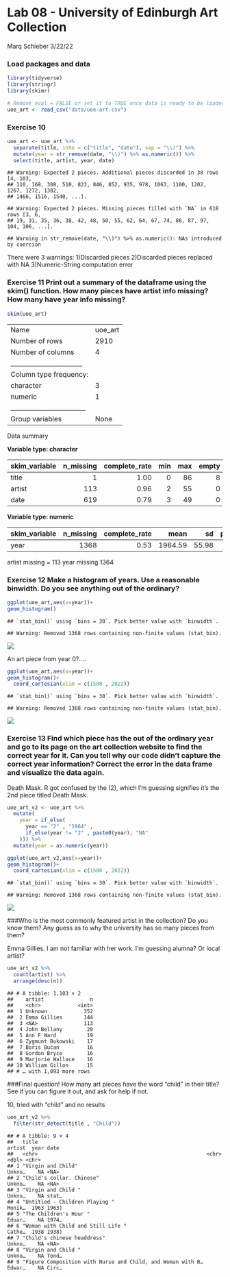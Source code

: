 Lab 08 - University of Edinburgh Art Collection
================
Marq Schieber
3/22/22

### Load packages and data

``` r
library(tidyverse) 
library(stringr)
library(skimr)
```

``` r
# Remove eval = FALSE or set it to TRUE once data is ready to be loaded
uoe_art <- read_csv("data/uoe-art.csv")
```

### Exercise 10

``` r
uoe_art <- uoe_art %>%
  separate(title, into = c("title", "date"), sep = "\\(") %>%
  mutate(year = str_remove(date, "\\)") %>% as.numeric()) %>%
  select(title, artist, year, date)
```

    ## Warning: Expected 2 pieces. Additional pieces discarded in 38 rows [4, 103,
    ## 110, 168, 308, 510, 823, 846, 852, 935, 978, 1063, 1100, 1202, 1267, 1272, 1382,
    ## 1466, 1516, 1540, ...].

    ## Warning: Expected 2 pieces. Missing pieces filled with `NA` in 618 rows [3, 6,
    ## 19, 31, 35, 36, 38, 42, 48, 50, 55, 62, 64, 67, 74, 86, 87, 97, 104, 106, ...].

    ## Warning in str_remove(date, "\\)") %>% as.numeric(): NAs introduced by coercion

There were 3 warnings: 1)Discarded pieces 2)Discarded pieces replaced
with NA 3)Numeric-String computation error

### Exercise 11 Print out a summary of the dataframe using the skim() function. How many pieces have artist info missing? How many have year info missing?

``` r
skim(uoe_art)
```

|                                                  |         |
|:-------------------------------------------------|:--------|
| Name                                             | uoe_art |
| Number of rows                                   | 2910    |
| Number of columns                                | 4       |
| \_\_\_\_\_\_\_\_\_\_\_\_\_\_\_\_\_\_\_\_\_\_\_   |         |
| Column type frequency:                           |         |
| character                                        | 3       |
| numeric                                          | 1       |
| \_\_\_\_\_\_\_\_\_\_\_\_\_\_\_\_\_\_\_\_\_\_\_\_ |         |
| Group variables                                  | None    |

Data summary

**Variable type: character**

| skim_variable | n_missing | complete_rate | min | max | empty | n_unique | whitespace |
|:--------------|----------:|--------------:|----:|----:|------:|---------:|-----------:|
| title         |         1 |          1.00 |   0 |  86 |     8 |     1342 |          0 |
| artist        |       113 |          0.96 |   2 |  55 |     0 |     1102 |          0 |
| date          |       619 |          0.79 |   3 |  49 |     0 |      375 |          0 |

**Variable type: numeric**

| skim_variable | n_missing | complete_rate |    mean |    sd |  p0 |  p25 |  p50 |  p75 | p100 | hist  |
|:--------------|----------:|--------------:|--------:|------:|----:|-----:|-----:|-----:|-----:|:------|
| year          |      1368 |          0.53 | 1964.59 | 55.98 |   2 | 1953 | 1962 | 1980 | 2020 | ▁▁▁▁▇ |

artist missing = 113 year missing 1364

### Exercise 12 Make a histogram of years. Use a reasonable binwidth. Do you see anything out of the ordinary?

``` r
ggplot(uoe_art,aes(x=year))+
geom_histogram()
```

    ## `stat_bin()` using `bins = 30`. Pick better value with `binwidth`.

    ## Warning: Removed 1368 rows containing non-finite values (stat_bin).

![](lab-07_files/figure-gfm/unnamed-chunk-2-1.png)<!-- -->

An art piece from year 0?….

``` r
ggplot(uoe_art,aes(x=year))+
geom_histogram()+
  coord_cartesian(xlim = c(1500 , 2022))
```

    ## `stat_bin()` using `bins = 30`. Pick better value with `binwidth`.

    ## Warning: Removed 1368 rows containing non-finite values (stat_bin).

![](lab-07_files/figure-gfm/unnamed-chunk-3-1.png)<!-- -->

### Exercise 13 Find which piece has the out of the ordinary year and go to its page on the art collection website to find the correct year for it. Can you tell why our code didn’t capture the correct year information? Correct the error in the data frame and visualize the data again.

Death Mask. R got confused by the (2), which I’m guessing signifies it’s
the 2nd piece titled Death Mask.

``` r
uoe_art_v2 <- uoe_art %>% 
  mutate(
    year = if_else(
      year == "2" , "1964" ,
      if_else(year != "2" , paste0(year), "NA"
    ))) %>% 
  mutate(year = as.numeric(year))
```

``` r
ggplot(uoe_art_v2,aes(x=year))+
geom_histogram()+
  coord_cartesian(xlim = c(1500 , 2022))
```

    ## `stat_bin()` using `bins = 30`. Pick better value with `binwidth`.

    ## Warning: Removed 1368 rows containing non-finite values (stat_bin).

![](lab-07_files/figure-gfm/unnamed-chunk-5-1.png)<!-- -->

\###Who is the most commonly featured artist in the collection? Do you
know them? Any guess as to why the university has so many pieces from
them?

Emma Gillies. I am not familiar with her work. I’m guessing alumna? Or
local artist?

``` r
uoe_art_v2 %>% 
  count(artist) %>% 
  arrange(desc(n))
```

    ## # A tibble: 1,103 × 2
    ##    artist               n
    ##    <chr>            <int>
    ##  1 Unknown            352
    ##  2 Emma Gillies       144
    ##  3 <NA>               113
    ##  4 John Bellany        20
    ##  5 Ann F Ward          19
    ##  6 Zygmunt Bukowski    17
    ##  7 Boris Bućan         16
    ##  8 Gordon Bryce        16
    ##  9 Marjorie Wallace    16
    ## 10 William Gillon      15
    ## # … with 1,093 more rows

\###Final question! How many art pieces have the word “child” in their
title? See if you can figure it out, and ask for help if not.

10, tried with “child” and no results

``` r
uoe_art_v2 %>% 
  filter(str_detect(title , "Child"))
```

    ## # A tibble: 9 × 4
    ##   title                                                       artist  year date 
    ##   <chr>                                                       <chr>  <dbl> <chr>
    ## 1 "Virgin and Child"                                          Unkno…    NA <NA> 
    ## 2 "Child's collar. Chinese"                                   Unkno…    NA <NA> 
    ## 3 "Virgin and Child "                                         Unkno…    NA stat…
    ## 4 "Untitled - Children Playing "                              Monik…  1963 1963)
    ## 5 "The Children's Hour "                                      Eduar…    NA 1974…
    ## 6 "Woman with Child and Still Life "                          Cathe…  1938 1938)
    ## 7 "Child's chinese headdress"                                 Unkno…    NA <NA> 
    ## 8 "Virgin and Child "                                         Unkno…    NA Tond…
    ## 9 "Figure Composition with Nurse and Child, and Woman with B… Edwar…    NA Circ…
